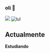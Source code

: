 ### oli 👋
![](https://komarev.com/ghpvc/?username=xNayra&label=Visitas+lul&color=ff69b4)
![lul](https://github-readme-stats.vercel.app/api?username=xNayra&show_icons=true&theme=radical)


## Actualmente
**Estudiando**
<!--
**xNayra/xNayra** is a ✨ _special_ ✨ repository because its `README.md` (this file) appears on your GitHub profile.


